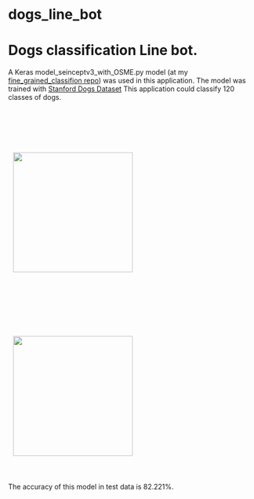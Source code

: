 # dogs_line_bot
# Dogs classification Line bot.

A Keras model_seinceptv3_with_OSME.py model (at my [fine_grained_classifion repo](https://github.com/xcnkx/fine_grained_classification)) was used in this application.
The model was trained with [Stanford Dogs Dataset](http://vision.stanford.edu/aditya86/ImageNetDogs/)
This application could classify 120 classes of dogs. 

<img src="https://i.imgur.com/BYimwxi.png" width="244" hspace="10" vspace="90"><img src="https://i.imgur.com/G8d17aL.png" width="244" hspace="10" vspace="40">

The accuracy of this model in test data is 82.221%.

